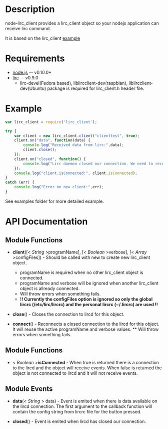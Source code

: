 Description
===========

node-lirc_client provides a lirc_client object so your nodejs application
can receive lirc command.

It is based on the lirc_client [example](http://www.lirc.org/html/technical.html#library) 

Requirements
============

* [node.js](http://nodejs.org) -- v0.10.0+
* [lirc](http://www.lirc.org/) -- v0.9.0
  * lirc-devel(Fedora based), liblircclient-dev(raspbian), liblircclient-dev(Ubuntu)  package is required for lirc_client.h header file.

Example
=======

```javascript
var lirc_client = require('lirc_client');

try {
	var client = new lirc_client.client("clienttest", true);
	client.on("data", function(data) {
		console.log("Received data from lirc:",data);
		client.close();
	});
	client.on("closed", function() {
		console.log("Lirc daemon closed our connection. We need to reconnect.");
	});
	console.log("client.isConnected:", client.isConnected);
}
catch (err) {
	console.log("Error on new client:",err);
}
```
See examples folder for more detailed example.

API Documentation
=================

Module Functions
---------------- 

* **client**([< _String_ >programName], [< _Boolean_ >verbose], [< _Array_ >configFiles]) - Should be called with new to create new lirc_client object.
  * programName is required when no other lirc_client object is connected.
  * programName and verbose will be ignored when another lirc_client object is allready connected.
  * Will throw errors when something fails.
  * **!! Currently the configFiles option is ignored so only the global lircrc (/etc/lirc/lircrc) and the personal lircrc (~/.lircrc) are used !!**

* **close**() - Closes the connection to lircd for this object.

* **connect**() - Reconnects a closed connection to the lircd for this object. It will reuse the active programName and verbose values.
** Will throw errors when something fails.

Module Functions
---------------- 

* < _Boolean_ >**isConnected** - When true is returned there is a connection to the lircd and the object will receive events. When false is returned the object is not connected to lircd and it will not receive events.

Module Events
-------------

* **data**(< _String_ > data) - Event is emited when there is data available on the lircd connection. The first argument to the callback function will contain the config string from lircrc file for the button pressed.

* **closed**() - Event is emited when lircd has closed our connection. 



